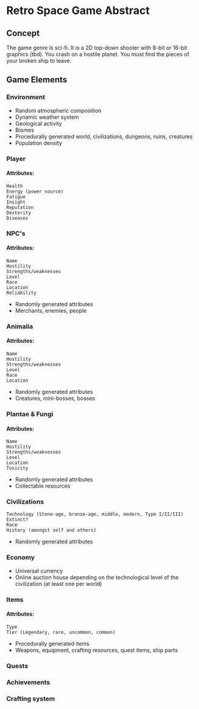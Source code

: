 # Retro Space Game Abstract

## Concept
The game genre is sci-fi. It is a 2D top-down shooter with 8-bit or 16-bit graphics (tbd). You crash on a hostile planet. You must find the pieces of your broken ship to leave.

## Game Elements
### Environment
* Random atmospheric composition
* Dynamic weather system 
* Geological activity
* Biomes
* Procedurally generated world, civilizations, dungeons, ruins, creatures
* Population density

### Player

#### Attributes:
	Health
	Energy (power source)
	Fatigue
	Insight
	Reputation
	Dexterity
	Diseases
### NPC's
#### Attributes:
	Name
	Hostility
	Strengths/weaknesses
	Level
	Race
	Location
	Reliability
* Randomly generated attributes
* Merchants, enemies, people

### Animalia
#### Attributes:
	Name
	Hostility
	Strengths/weaknesses
	Level
	Race
	Location
* Randomly generated attributes
* Creatures, mini-bosses, bosses

### Plantae & Fungi
#### Attributes:
	Name
	Hostility
	Strengths/weaknesses
	Level
	Location
	Toxicity
* Randomly generated attributes
* Collectable resources

### Civilizations
	Technology (Stone-age, bronze-age, middle, modern, Type I/II/III)
	Extinct?
	Race
	History (amongst self and others)
* Randomly generated attributes

### Economy
* Universal currency
* Online auction house depending on the technological level of the civilization (at least one per world)

### Items
#### Attributes:
	Type
	Tier (Legendary, rare, uncommon, common)
* Procedurally generated items
* Weapons, equipment, crafting resources, quest items, ship parts

### Quests

### Achievements

### Crafting system
